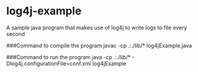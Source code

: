 # log4j-example
A sample java program that makes use of log4j to write logs to file every second

###Command to compile the program
javac -cp .:./lib/* log4jExample.java

###Command to run the program
java -cp .:./lib/* -Dlog4j.configurationFile=conf.xml log4jExample
